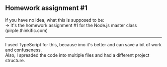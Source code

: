 ## Homework assignment #1

If you have no idea, what this is supposed to be:  
 -> It's the homework assignment #1 for the Node.js master class (pirple.thinkific.com)

--------------------------

I used TypeScript for this, because imo it's better and can save a bit of work and confuseness.   
Also, I spreaded the code into multiple files and had a different project structure.
